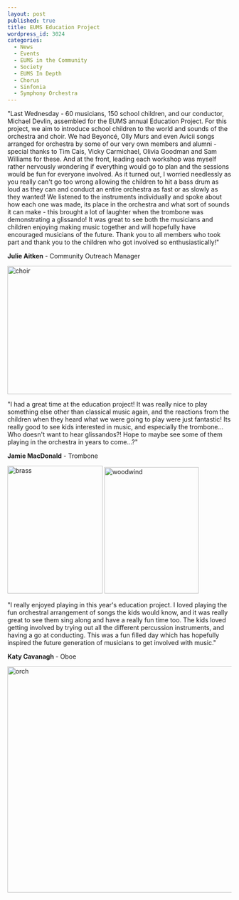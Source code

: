 ```yaml
---
layout: post
published: true
title: EUMS Education Project
wordpress_id: 3024
categories: 
  - News
  - Events
  - EUMS in the Community
  - Society
  - EUMS In Depth
  - Chorus
  - Sinfonia
  - Symphony Orchestra
---
```


"Last Wednesday - 60 musicians, 150 school children, and our conductor, Michael
Devlin, assembled for the EUMS annual Education Project. For this project, we
aim to introduce school children to the world and sounds of the orchestra and
choir. We had Beyonc&eacute;, Olly Murs and even Avicii songs arranged for
orchestra by some of our very own members and alumni - special thanks to Tim
Cais, Vicky Carmichael, Olivia Goodman and Sam Williams for these. And at the
front, leading each workshop was myself rather nervously wondering if
everything would go to plan and the sessions would be fun for everyone
involved. As it turned out, I worried needlessly as you really can't go too
wrong allowing the children to hit a bass drum as loud as they can and conduct
an entire orchestra as fast or as slowly as they wanted! We listened to the
instruments individually and spoke about how each one was made, its place in
the orchestra and what sort of sounds it can make - this brought a lot of
laughter when the trombone was demonstrating a glissando! It was great to see
both the musicians and children enjoying making music together and will
hopefully have encouraged musicians of the future. Thank you to all members who
took part and thank you to the children who got involved so enthusiastically!"

**Julie Aitken** - Community Outreach Manager

<p><a href="http://eums.eusa.ed.ac.uk/wp-content/uploads/2013/11/choir.jpeg"><img class="wp-image-3027 alignnone" alt="choir" src="http://eums.eusa.ed.ac.uk/wp-content/uploads/2013/11/choir.jpeg" width="717" height="288" /></a></p>

"I had a great time at the education project! It was really nice to play
something else other than classical music again, and the reactions from the
children when they heard what we were going to play were just fantastic! Its
really good to see kids interested in music, and especially the
trombone&hellip; Who doesn't want to hear glissandos?! Hope to maybe see some
of them playing in the orchestra in years to come&hellip;?"

**Jamie MacDonald** - Trombone

<div class="clearfix">
<img class="aside" alt="brass" src="http://eums.eusa.ed.ac.uk/wp-content/uploads/2013/11/brass1-764x1024.jpeg" width="214" height="287" />
<img class="aside" alt="woodwind" src="http://eums.eusa.ed.ac.uk/wp-content/uploads/2013/11/woodwind1-764x1024.jpeg" width="212" height="284">
</div>

"I really enjoyed playing in this year's education project. I loved playing the
fun orchestral arrangement of songs the kids would know, and it was really
great to see them sing along and have a really fun time too. The kids loved
getting involved by trying out all the different percussion instruments, and
having a go at conducting. This was a fun filled day which has hopefully
inspired the future generation of musicians to get involved with music."

**Katy Cavanagh** - Oboe

<a href="http://eums.eusa.ed.ac.uk/wp-content/uploads/2013/11/orch.jpeg"><img class="wp-image-3025 alignnone" alt="orch" src="http://eums.eusa.ed.ac.uk/wp-content/uploads/2013/11/orch-1024x764.jpeg" width="682" height="508" /></a>
